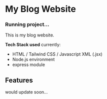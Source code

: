 # My Blog Website
### Running project...


This is my blog website.

**Tech Stack used**
currently:
- HTML / Tailwind CSS / Javascript XML (.jsx)
- Node.js environment
- express module

## Features
would update soon...
